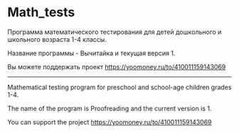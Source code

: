 # Math_tests
Программа математического тестирования для детей дошкольного и школьного возраста 1-4 классы.

Название программы - Вычитайка и текущая версия 1.

Вы можете поддержать проект https://yoomoney.ru/to/410011159143069

--------------------------------------------------------------------------------------------------

Mathematical testing program for preschool and school-age children grades 1-4.

The name of the program is Proofreading and the current version is 1.

You can support the project https://yoomoney.ru/to/410011159143069
